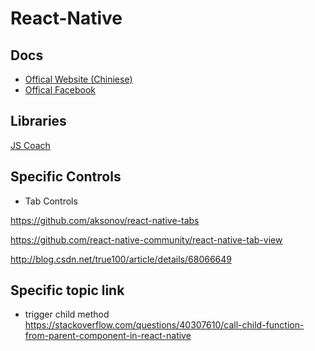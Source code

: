 # React-Native

## Docs

* [Offical Website (Chiniese)](http://reactnative.cn/docs/0.47/getting-started.html)
* [Offical Facebook](https://facebook.github.io/react-native/)

## Libraries

[JS Coach](https://js.coach/react-native)

## Specific Controls

* Tab Controls

https://github.com/aksonov/react-native-tabs

https://github.com/react-native-community/react-native-tab-view

http://blog.csdn.net/true100/article/details/68066649

## Specific topic link

* trigger child method
https://stackoverflow.com/questions/40307610/call-child-function-from-parent-component-in-react-native
